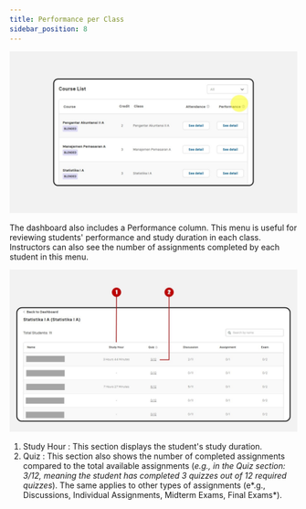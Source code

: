 ```yaml
---
title: Performance per Class
sidebar_position: 8
---
```

![](/img/performance-1.jpg)

The dashboard also includes a Performance column. This menu is useful for reviewing students' performance and study duration in each class. Instructors can also see the number of assignments completed by each student in this menu.

![](/img/performance-2.jpg)

1. Study Hour : This section displays the student's study duration.
2. Quiz : This section also shows the number of completed assignments compared to the total available assignments (*e.g., in the Quiz section: 3/12, meaning the student has completed 3 quizzes out of 12 required quizzes*). The same applies to other types of assignments (e*.g., Discussions, Individual Assignments, Midterm Exams, Final Exams*).
